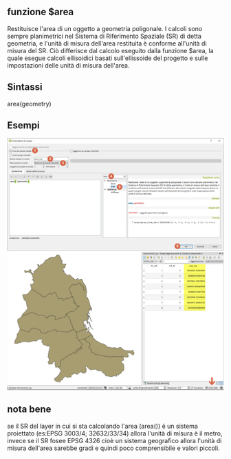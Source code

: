 ## funzione $area

Restituisce l'area di un oggetto a geometria poligonale. I calcoli sono sempre planimetrici nel Sistema di Riferimento Spaziale (SR) di detta geometria, e l'unità di misura dell'area restituita è conforme all'unità di misura del SR. Ciò differisce dal calcolo eseguito dalla funzione $area, la quale esegue calcoli ellisoidici basati sull'ellissoide del progetto e sulle impostazioni delle unità di misura dell'area.

## Sintassi

area(geometry)

## Esempi

<img src="/img/img_area/area001.png">

<img src="/img/img_area/area004.png">

## nota bene

se il SR del layer in cui si sta calcolando l'area (area()) è un sistema proiettato (es:EPSG 3003/4; 32632/33/34) allora l'unità di misura è il metro, invece se il SR fosee EPSG 4326 cioè un sistema geografico allora l'unità di misura dell'area sarebbe gradi e quindi poco comprensibile e valori piccoli.
